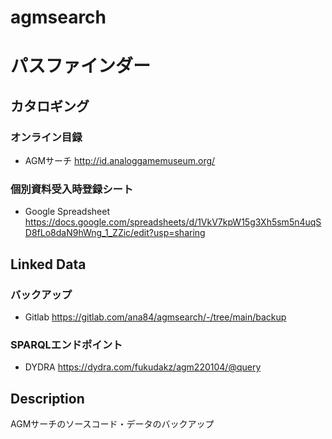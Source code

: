 # agmsearch

# パスファインダー
## カタロギング
### オンライン目録
- AGMサーチ http://id.analoggamemuseum.org/
### 個別資料受入時登録シート
- Google Spreadsheet https://docs.google.com/spreadsheets/d/1VkV7kpW15g3Xh5sm5n4uqSD8fLo8daN9hWng_1_ZZic/edit?usp=sharing
## Linked Data
### バックアップ
- Gitlab https://gitlab.com/ana84/agmsearch/-/tree/main/backup
### SPARQLエンドポイント
- DYDRA https://dydra.com/fukudakz/agm220104/@query

## Description
AGMサーチのソースコード・データのバックアップ
